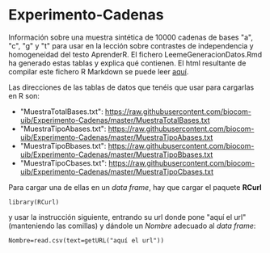 # Experimento-Cadenas

Información sobre una muestra sintética de 10000 cadenas de bases "a", "c", "g" y "t" para usar en la lección sobre contrastes de independencia y homogeneidad del testo AprenderR. El fichero LeemeGeneracionDatos.Rmd ha generado estas tablas y explica qué contienen. El  html resultante de compilar este fichero R Markdown se puede leer [aquí](http://biocom-uib.github.io/Experimento-Cadenas).

Las direcciones de las tablas de datos que tenéis que usar para cargarlas en R son:

* "MuestraTotalBases.txt": https://raw.githubusercontent.com/biocom-uib/Experimento-Cadenas/master/MuestraTotalBases.txt
* "MuestraTipoAbases.txt": https://raw.githubusercontent.com/biocom-uib/Experimento-Cadenas/master/MuestraTipoAbases.txt
* "MuestraTipoBbases.txt": https://raw.githubusercontent.com/biocom-uib/Experimento-Cadenas/master/MuestraTipoBbases.txt
* "MuestraTipoCbases.txt": https://raw.githubusercontent.com/biocom-uib/Experimento-Cadenas/master/MuestraTipoCbases.txt

Para cargar una de ellas en un *data frame*, hay que cargar el paquete **RCurl** 
```{r, eval=FALSE}
library(RCurl)
```
y usar la instrucción siguiente, entrando su url donde pone "aquí el url" (manteniendo las comillas) y dándole un *Nombre* adecuado al *data frame*: 
```{r, eval=FALSE}
Nombre=read.csv(text=getURL("aquí el url"))
```


